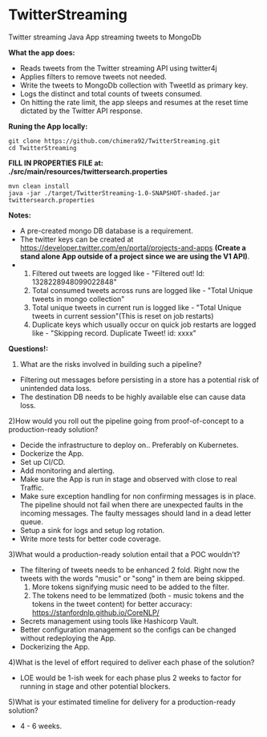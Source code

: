 # TwitterStreaming
Twitter streaming Java App streaming tweets to MongoDb

**What the app does:**
- Reads tweets from the Twitter streaming API using twitter4j
- Applies filters to remove tweets not needed.
- Write the tweets to MongoDb collection with TweetId as primary key.
- Logs the distinct and total counts of tweets consumed.
- On hitting the rate limit, the app sleeps and resumes at the reset time dictated by the Twitter API response.

**Runing the App locally:**

    git clone https://github.com/chimera92/TwitterStreaming.git
    cd TwitterStreaming

  **FILL IN PROPERTIES FILE at: ./src/main/resources/twittersearch.properties**


    mvn clean install
    java -jar ./target/TwitterStreaming-1.0-SNAPSHOT-shaded.jar twittersearch.properties


**Notes:**
- A pre-created mongo DB database is a requirement.
- The twitter keys can be created at https://developer.twitter.com/en/portal/projects-and-apps **(Create a stand alone App outside of a project since we are using the V1 API)**.
- 1. Filtered out tweets are logged like - "Filtered out! Id: 1328228948099022848"
  2. Total consumed tweets across runs are logged like - "Total Unique tweets in mongo collection" 
  3. Total unique tweets in current run is logged like - "Total Unique tweets in current session"(This is reset on job restarts)
  4. Duplicate keys which usually occur on quick job restarts are logged like - "Skipping record. Duplicate Tweet! id: xxxx"
  
**Questions!:**  
1) What are the risks involved in building such a pipeline? 
-  Filtering out messages before persisting in a store has a potential risk of unintended data loss.
- The destination DB needs to be highly available else can cause data loss.

2)How would you roll out the pipeline going from proof-of-concept to a production-ready solution?
- Decide the infrastructure to deploy on.. Preferably on Kubernetes.
- Dockerize the App. 
- Set up CI/CD.
- Add monitoring and alerting.
- Make sure the App is run in stage and observed with close to real Traffic.
- Make sure exception handling for non confirming messages is in place. The pipeline should not fail when there are unexpected faults in the incoming messages. The faulty messages should land in a dead letter queue.
- Setup a sink for logs and setup log rotation.
- Write more tests for better code coverage.


3)What would a production-ready solution entail that a POC wouldn't?
- The filtering of tweets needs to be enhanced 2 fold.
Right now the tweets with the words "music" or "song" in them are being skipped.
  1. More tokens signifying music need to be added to the filter.
  2. The tokens need to be lemmatized (both - music tokens and the tokens in the tweet content) for better accuracy: https://stanfordnlp.github.io/CoreNLP/
- Secrets management using tools like Hashicorp Vault.
- Better configuration management so the configs can be changed without redeploying the App.
- Dockerizing the App.


4)What is the level of effort required to deliver each phase of the solution?
  
  - LOE would be 1-ish week for each phase plus 2 weeks to factor for running in stage and other potential blockers.

5)What is your estimated timeline for delivery for a production-ready solution?

  - 4 - 6 weeks.
